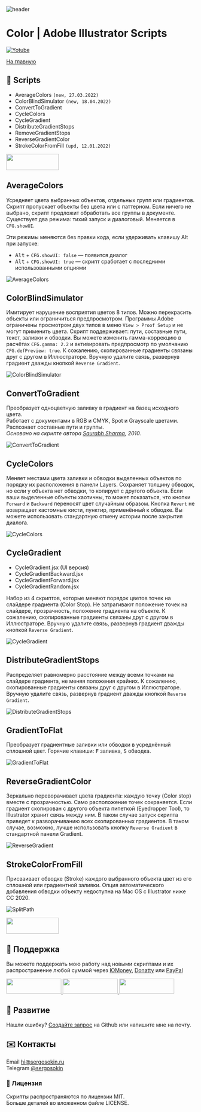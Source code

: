 ![header](https://i.ibb.co/mF018gV/emblem.png)
# Color | Adobe Illustrator Scripts

[![Yotube](https://img.shields.io/badge/-YouTube%20Channel-FF0000.svg)](https://www.youtube.com/c/SergOsokinArt/videos)

[На главную](../README.ru.md)

## 📜 Scripts
* AverageColors `(new, 27.03.2022)`
* ColorBlindSimulator `(new, 18.04.2022)`
* ConvertToGradient
* CycleColors
* CycleGradient
* DistributeGradientStops
* RemoveGradientStops
* ReverseGradientColor
* StrokeColorFromFill `(upd, 12.01.2022)`

<a href="https://bit.ly/2M0j95N">
  <img width="140" height="43" src="https://i.ibb.co/Wp39Brs/download-ru.png">
</a>  

## AverageColors

Усредняет цвета выбранных объектов, отдельных групп или градиентов. Скрипт пропускает объекты без цвета или с паттерном. Если ничего не выбрано, скрипт предложит обработать все группы в документе. Существует два режима: тихий запуск и диалоговый. Меняется в `CFG.showUI`.   

Эти режимы меняются без правки кода, если удерживать клавишу Alt при запуске:

* <kbd>Alt</kbd> + `CFG.showUI: false` — появится диалог
* <kbd>Alt</kbd> + `CFG.showUI: true` — скрипт сработает с последними использованными опциями

![AverageColors](https://i.ibb.co/6bjPmLh/average-colors.gif) 

## ColorBlindSimulator

Имитирует нарушение восприятия цветов 8 типов. Можно перекрасить объекты или ограничиться предпросмотром. Программы Adobe ограничены просмотром двух типов в меню `View > Proof Setup` и не могут применить цвета. Скрипт поддерживает: пути, составные пути, текст, заливки и обводки. Вы можете изменить гамма-коррекцию в расчётах `CFG.gamma: 2.2` и активировать предпросмотр по умолчанию `CFG.defPreview: true`. К сожалению, скопированные градиенты связаны друг с другом в Иллюстраторе. Вручную удалите связь, развернув градиент дважды кнопкой `Reverse Gradient`.

![ColorBlindSimulator](https://i.ibb.co/ccps1mg/Color-Blind-Simulator.gif) 

## ConvertToGradient

Преобразует одноцветную заливку в градиент на базец исходного цвета.   
Работает с документами в RGB и CMYK, Spot и Grayscale цветами. Распознает составные пути и группы.   
*Основано на скрипте автора [Saurabh Sharma](https://tutsplus.com/authors/saurabh-sharma), 2010.*  

![ConvertToGradient](https://i.ibb.co/44tG9JP/demo-Convert-To-Gradient.gif) 

## CycleColors

Меняет местами цвета заливки и обводки выделенных объектов по порядку их расположения в панели Layers. Сохраняет толщину обводок, но если у объекта нет обводки, то копирует с другого объекта. Если ваши выделенные объекты хаотичны, то может показаться, что кнопки `Forward` и `Backward` переносят цвет случайным образом.  Кнопка `Revert` не возвращает кастомные кисти, пунктир, применённый к обводке. Вы можете использовать стандартную отмену истории после закрытия диалога.

![CycleColors](https://i.ibb.co/3zk9Jgs/Cycle-Colors.gif)

## CycleGradient

* CycleGradient.jsx (UI версия)
* CycleGradientBackward.jsx
* CycleGradientForward.jsx
* CycleGradientRandom.jsx   

Набор из 4 скриптов, которые меняют порядок цветов точек на слайдере градиента (Color Stop). Не затрагивают положение точек на слайдере, прозрачность, положение градиента на объекте. К сожалению, скопированные градиенты связаны друг с другом в Иллюстраторе. Вручную удалите связь, развернув градиент дважды кнопкой `Reverse Gradient`.   

![CycleGradient](https://i.ibb.co/84GsCBK/cycle-Gradient.gif)

## DistributeGradientStops

Распределяет равномерно расстояние между всеми точками на слайдере градиента, не меняя положения крайних. К сожалению, скопированные градиенты связаны друг с другом в Иллюстраторе. Вручную удалите связь, развернув градиент дважды кнопкой `Reverse Gradient`.  

![DistributeGradientStops](https://i.ibb.co/6XNkFqS/Distribute-Gradient-Stops.gif)

## GradientToFlat

Преобразует градиентные заливки или обводки в усреднённый сплошной цвет. Горячие клавиши: <kbd>F</kbd> заливка, <kbd>S</kbd> обводка.

![GradientToFlat](https://i.ibb.co/yn1j852/demo-Gradient-To-Flat.gif)

## ReverseGradientColor

Зеркально переворачивает цвета градиента: каждую точку (Color stop) вместе с прозрачностью. Само расположение точек сохраняется. Если градиент скопирован с другого объекта пипеткой (Eyedropper Tool), то Illustrator хранит связь между ним. В таком случае запуск скрипта приведет к разворачиванию всех скопированных градиентов. В таком случае, возможно, лучше использовать кнопку `Reverse Gradient` в стандартной панели Gradient. 

![ReverseGradient](https://i.ibb.co/Fg8nnHZ/Reverse-Gradient-Color.gif)

## StrokeColorFromFill

Присваивает обводке (Stroke) каждого выбранного объекта цвет из его сплошной или градиентной заливки. Опция автоматического добавления обводки объекту недоступна на Mac OS с Illustrator ниже CC 2020.  

![SplitPath](https://i.ibb.co/8dtK1V3/demo-Stroke-Color-From-Fill.gif)

<a href="https://bit.ly/2M0j95N">
  <img width="140" height="43" src="https://i.ibb.co/Wp39Brs/download-ru.png">
</a> 

## 💸 Поддержка
Вы можете поддержать мою работу над новыми скриптами и их распространение любой суммой через [ЮMoney], [Donatty] или [PayPal]

[ЮMoney]: https://yoomoney.ru/to/410011149615582
[Donatty]: https://donatty.com/sergosokin
[PayPal]: https://paypal.me/osokin/5usd

<a href="https://yoomoney.ru/to/410011149615582">
  <img width="147" height="40" src="https://i.ibb.co/448NHjM/yoomoney-badge.png" >
</a>

<a href="https://donatty.com/sergosokin">
  <img width="147" height="40" src="https://i.ibb.co/p2Qj9Fr/donatty-badge.png" >
</a>

<a href="https://paypal.me/osokin/3usd">
  <img width="147" height="40" src="https://i.ibb.co/Z8Wd8Sn/paypal-badge.png" >
</a>

## 🤝 Развитие

Нашли ошибку? [Создайте запрос](https://github.com/creold/illustrator-scripts/issues) на Github или напишите мне на почту.

## ✉️ Контакты
Email <hi@sergosokin.ru>  
Telegram [@sergosokin](https://t.me/sergosokin)

### 📝 Лицензия

Скрипты распространяются по лицензии MIT.   
Больше деталей во вложенном файле LICENSE.